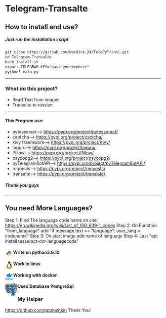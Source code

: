 # Telegram-Transalte

## How to install and use?

##### Just run the installation script

```
git clone https://github.com/Nordick-24/TelePyTransl.git
cd Telegram-Transalte
bash install.sh
export TELEGRAM_KEY="pasteyourkeyhere"
python3 main.py
```
---

### What do this project?
- Read Text from images
- Transalte to russian

---

#### This Program use:
- pytesseract--> https://pypi.org/project/pytesseract/
- captcha--> https://pypi.org/project/captcha/
- kivy fraemwork--> https://pypi.org/project/Kivy/
- loguru--> https://pypi.org/project/loguru/
- Pillow--> https://pypi.org/project/Pillow/
- psycopg2--> https://pypi.org/project/psycopg2/
- pyTelegramBotAPI--> https://pypi.org/project/pyTelegramBotAPI/
- requests--> https://pypi.org/project/requests/
- transalte--> https://pypi.org/project/translate/
##### Thank you guys

---

## You need More Languages?
Step 1: Find The language code name on site:
https://en.wikipedia.org/wiki/List_of_ISO_639-1_codes
Step 2: On Function "from_language" add "if message.text == "language":
user_lang = codename"
Step 3: On start image add name of language
Step 4: Last "apt install tesseract-ocr-languagecode"

#### Write on python3.8.10 <img align="left" alt="Python" width="26px" src="https://raw.githubusercontent.com/github/explore/80688e429a7d4ef2fca1e82350fe8e3517d3494d/topics/python/python.png" />
#### Work in linux <img align="left" alt="Linux" width="26px" src="https://raw.githubusercontent.com/github/explore/80688e429a7d4ef2fca1e82350fe8e3517d3494d/topics/linux/linux.png" />
#### Working with docker <img align="left" alt="Docker" width="26px" src="https://raw.githubusercontent.com/github/explore/80688e429a7d4ef2fca1e82350fe8e3517d3494d/topics/docker/docker.png" />
#### Used Database PostgreSql <img align="left" alt="PostgreSql" width="40px" src="https://raw.githubusercontent.com/github/explore/80688e429a7d4ef2fca1e82350fe8e3517d3494d/topics/postgresql/postgresql.png" />

### My Helper
https://github.com/ppolushkin Thank You!

